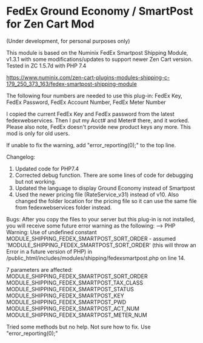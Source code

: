 # FedEx Ground Economy / SmartPost for Zen Cart Mod

(Under development, for personal purposes only)

This module is based on the Numinix FedEx Smartpost Shipping Module, v1.3.1 with some modifications/updates to support newer Zen Cart version. Tested in ZC 1.5.7d with PHP 7.4

https://www.numinix.com/zen-cart-plugins-modules-shipping-c-179_250_373_163/fedex-smartpost-shipping-module

The following four numbers are needed to use this plug-in: 
FedEx Key, FedEx Password, FedEx Account Number, FedEx Meter Number

I copied the current FedEx Key and FedEx password from the latest fedexwebservices. Then I put my Acct# and Meter# there, and it worked. Please also note, FedEx doesn't provide new product keys any more. This mod is only for old users. 

If unable to fix the warning, add "error_reporting(0);" to the top line.


Changelog:
1. Updated code for PHP7.4
2. Corrected debug function. There are some lines of code for debugging but not working.
3. Updated the language to display Ground Economy instead of Smartpost
4. Used the newer pricing file (RateService_v31) instead of v10. Also changed the folder location for the pricing file so it can use the same file from fedexwebservices folder instead.

Bugs:
After you copy the files to your server but this plug-in is not installed, you will receive some future error warning as the following:
--> PHP Warning: Use of undefined constant MODULE_SHIPPING_FEDEX_SMARTPOST_SORT_ORDER - assumed 'MODULE_SHIPPING_FEDEX_SMARTPOST_SORT_ORDER' (this will throw an Error in a future version of PHP) in /public_html/includes/modules/shipping/fedexsmartpost.php on line 14.

7 parameters are affected:
MODULE_SHIPPING_FEDEX_SMARTPOST_SORT_ORDER
MODULE_SHIPPING_FEDEX_SMARTPOST_TAX_CLASS
MODULE_SHIPPING_FEDEX_SMARTPOST_STATUS
MODULE_SHIPPING_FEDEX_SMARTPOST_KEY
MODULE_SHIPPING_FEDEX_SMARTPOST_PWD
MODULE_SHIPPING_FEDEX_SMARTPOST_ACT_NUM
MODULE_SHIPPING_FEDEX_SMARTPOST_METER_NUM

Tried some methods but no help. Not sure how to fix. Use "error_reporting(0);"

